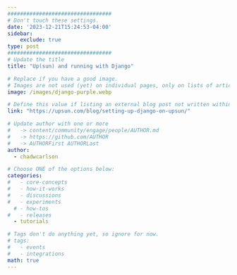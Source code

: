 ```yaml
---
#################################
# Don't touch these settings.
date: '2023-12-21T15:24:53-04:00'
sidebar:
    exclude: true
type: post
#################################
# Update the title
title: "Up(sun) and running with Django"

# Replace if you have a good image. 
# Images are not used (yet) on individual pages, only on lists of articles.
image: /images/django-purple.webp

# Define this value if listing an external blog post not written within this site.
link: "https://upsun.com/blog/setting-up-django-on-upsun/"

# Update author with one or more
#   -> content/community/engage/people/AUTHOR.md
#   -> https://github.com/AUTHOR
#   -> AUTHORFirst AUTHORLast
author:
  - chadwcarlson

# Choose ONE of the options below:
categories:
#   - core-concepts
#   - how-it-works
#   - discussions
#   - experiments
  # - how-tos
#   - releases
  - tutorials

# Tags don't do anything yet, so ignore for now.
# tags:
#   - events
#   - integrations
math: true
---
```

